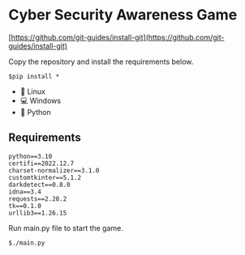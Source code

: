 # Cyber Security Awareness Game

[https://github.com/git-guides/install-git](https://github.com/git-guides/install-git)

Copy the repository and install the requirements below.

```
$pip install *
```

-   :penguin: Linux
-   :computer: Windows
-   :snake: Python


## Requirements
```ad-warning
python==3.10
certifi==2022.12.7
charset-normalizer==3.1.0
customtkinter==5.1.2
darkdetect==0.8.0
idna==3.4
requests==2.28.2
tk==0.1.0
urllib3==1.26.15
```

Run main.py file to start the game.
```
$./main.py
```
